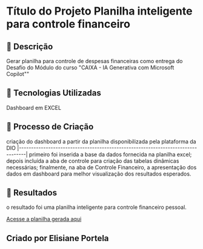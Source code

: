 # Título do Projeto Planilha inteligente para controle financeiro

## 📒 Descrição
Gerar planilha para controle de despesas financeiras como entrega do Desafio do Módulo do curso "CAIXA - IA Generativa com Microsoft Copilot""

## 🤖 Tecnologias Utilizadas
Dashboard em EXCEL 

## 🧐 Processo de Criação
criação do dashboard a partir da planilha disponibilizada pela plataforma da DIO
|---------------------------------------------------------------------------------|
primeiro foi inserida a base da dados fornecida na planilha excel;
depois incluída a aba de controle para criação das tabelas dinâmicas necessárias;
finalmente, na aba de Controle Financeiro, a apresentação dos dados em dashboard para melhor visualização dos resultados esperados.

## 🚀 Resultados
o resultado foi uma planilha inteligente para controle financeiro pessoal.

[Acesse a planilha gerada aqui](Feliz%20ano%20Caixa%202025.mp3)

## Criado por Elisiane Portela
